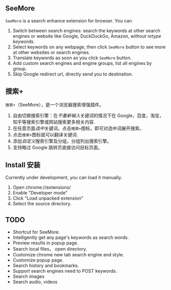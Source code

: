 ## SeeMore
`SeeMore` is a search enhance extension for browser. You can

1. Switch between search engines: search the keywords at other search engines or website like Google, DuckDuckGo, Amazon, *without retype keywords*.
2. Select keywords on any webpage, then click `SeeMore` button to see more at other websites or search engines.
3. Translate keywords as soon as you click `SeeMore` button. 
3. Add custom search engines and engine groups, list all engines by group.
4. Skip Google redirect url, directly send you to destination.


## 搜索+
`搜索+`（SeeMore），是一个浏览器搜索增强插件。

1. 自由切换搜索引擎：在*不重新输入*关键词的情况下在 Google，百度，淘宝，知乎等搜索引擎或网站搜索更多相关内容.
2. 在任意页面*选中*关键词，点击`搜索+`图标，即可对选中词展开搜索。
3. 点击`搜索+`图标就可以翻译关键词.
3. 添加*自定义*搜索引擎及分组，分组列出搜索引擎。
4. 支持略过 Google 跳转页直接访问目标页面。

## Install 安装
Currently under development, you can load it manually.

1. Open chrome://extensions/
2. Enable "Developer mode"
3. Click "Load unpacked extension"
4. Select the source directory.

## TODO

- Shortcut for SeeMore.
- Intelligently get any page's keywords as search words.
- Preview results in popup page.
- Search local files， open directory.
- Customize chrome new tab search engine and style.
- Customize popup page.
- Search history and bookmarks.
- Support search engines need to POST keywords.
- Search images
- Search audio, videos
